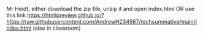 Mr Heidt, either download the zip file, unzip it and open index.html OR use this link https://htmlpreview.github.io/?https://raw.githubusercontent.com/AndrewH234567/techsummative/main/index.html (also in classroom)

